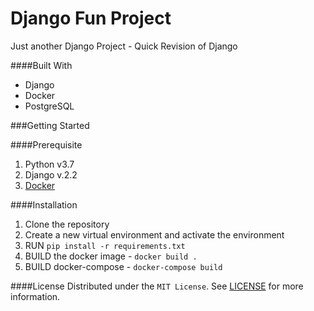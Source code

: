 # Django Fun Project
Just another Django Project  - Quick Revision of Django

####Built With
 - Django
 - Docker
 - PostgreSQL

###Getting Started

####Prerequisite
1. Python v3.7
2. Django v.2.2
3. [Docker](https://docs.docker.com/engine/install/)

####Installation
1. Clone the repository
2. Create a new virtual environment and activate the environment
3. RUN `pip install -r requirements.txt`
4. BUILD the docker image - `docker build .`
5. BUILD docker-compose - `docker-compose build`




####License
Distributed under the `MIT License`. See [LICENSE](https://github.com/Moonwalker7/Django-Fun-Project/blob/master/LICENSE) for more information.